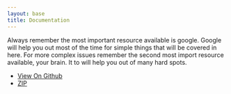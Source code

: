 ```yaml
---
layout: base
title: Documentation
---
```


Always remember the most important resource available is google. Google will help you out most of the time for simple things that will be covered in here. For more complex issues remember the second most import resource available, your brain. It to will help you out of many hard spots.

<ul>
    <li class=""><a href="https://github.com/majorsilence/DotNetDev">View On Github</a></li>
    <li class=""><a href="https://github.com/majorsilence/DotNetDev/zipball/master">ZIP</a></li>
</ul>